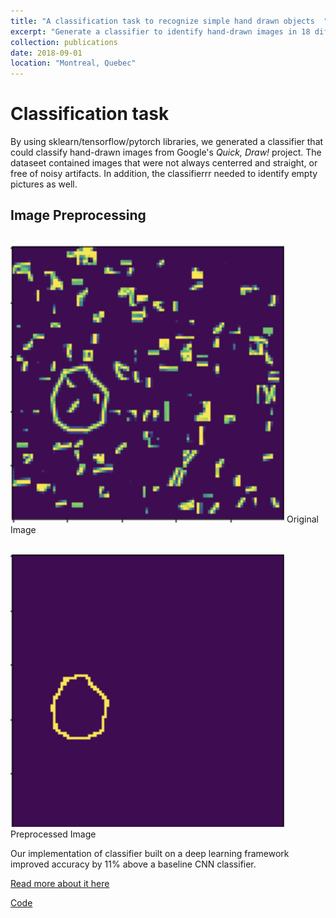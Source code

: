 ```yaml
---
title: "A classification task to recognize simple hand drawn objects  "
excerpt: "Generate a classifier to identify hand-drawn images in 18 different categories"
collection: publications
date: 2018-09-01
location: "Montreal, Quebec"
---
```


# Classification task

By using sklearn/tensorflow/pytorch libraries, we generated a classifier that could classify hand-drawn images from Google's *Quick, Draw!* project. 
The dataseet contained images that were not always centerred and straight, or free of noisy artifacts. In addition, the classifierrr needed to identify 
empty pictures as well. 

## Image Preprocessing 

</br><img src='/images/original.png'>
Original Image 

</br><img src='/images/o-processed.png'>
Preprocessed Image

Our implementation of classifier built on a deep learning framework improved accuracy by 11% above a baseline CNN classifier. 

[Read more about it here](https://github.com/kmualim/COMP551/paper)



[Code](https://github.com/kmualim/connect4) 

